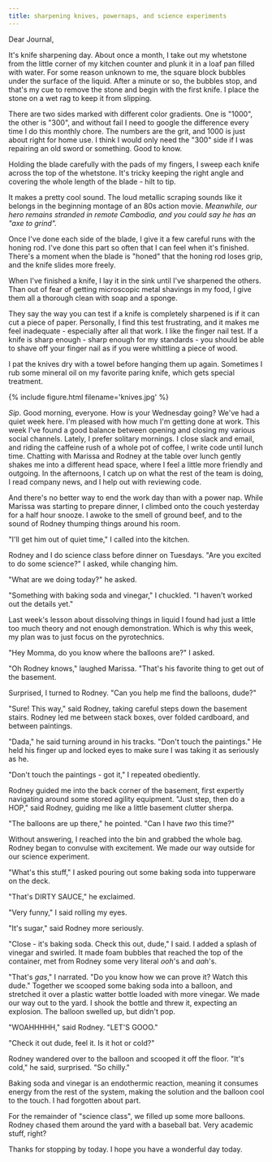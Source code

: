```yaml
---
title: sharpening knives, powernaps, and science experiments
---
```


Dear Journal,

It's knife sharpening day.  About once a month, I take out my
whetstone from the little corner of my kitchen counter and plunk it in
a loaf pan filled with water.  For some reason unknown to me, the
square block bubbles under the surface of the liquid.  After a minute
or so, the bubbles stop, and that's my cue to remove the stone and
begin with the first knife.  I place the stone on a wet rag to keep it
from slipping.

There are two sides marked with different color gradients.  One is
"1000", the other is "300", and without fail I need to google the
difference every time I do this monthly chore.  The numbers are the
grit, and 1000 is just about right for home use.  I think I would only
need the "300" side if I was repairing an old sword or something.
Good to know.

Holding the blade carefully with the pads of my fingers, I sweep each
knife across the top of the whetstone.  It's tricky keeping the right
angle and covering the whole length of the blade - hilt to tip.

It makes a pretty cool sound.  The loud metallic scraping sounds like
it belongs in the beginning montage of an 80s action movie.
_Meanwhile, our hero remains stranded in remote Cambodia, and you
could say he has an "axe to grind"._

Once I've done each side of the blade, I give it a few careful runs
with the honing rod.  I've done this part so often that I can feel
when it's finished.  There's a moment when the blade is "honed" that
the honing rod loses grip, and the knife slides more freely.

When I've finished a knife, I lay it in the sink until I've sharpened
the others.  Than out of fear of getting microscopic metal shavings in
my food, I give them all a thorough clean with soap and a sponge.

They say the way you can test if a knife is completely sharpened is if
it can cut a piece of paper.  Personally, I find this test
frustrating, and it makes me feel inadequate - especially after all
that work.  I like the finger nail test.  If a knife is sharp enough -
sharp enough for my standards - you should be able to shave off your
finger nail as if you were whittling a piece of wood.

I pat the knives dry with a towel before hanging them up again.
Sometimes I rub some mineral oil on my favorite paring knife, which
gets special treatment.

{% include figure.html
filename='knives.jpg' %}

_Sip_.  Good morning, everyone.  How is your Wednesday going?  We've
had a quiet week here.  I'm pleased with how much I'm getting done at
work.  This week I've found a good balance between opening and closing
my various social channels.  Lately, I prefer solitary mornings.  I
close slack and email, and riding the caffeine rush of a whole pot of
coffee, I write code until lunch time.  Chatting with Marissa and
Rodney at the table over lunch gently shakes me into a different head
space, where I feel a little more friendly and outgoing.  In the
afternoons, I catch up on what the rest of the team is doing, I read
company news, and I help out with reviewing code.

And there's no better way to end the work day than with a power nap.
While Marissa was starting to prepare dinner, I climbed onto the couch
yesterday for a half hour snooze.  I awoke to the smell of ground
beef, and to the sound of Rodney thumping things around his room.

"I'll get him out of quiet time," I called into the kitchen.

Rodney and I do science class before dinner on Tuesdays.  "Are you
excited to do some science?" I asked, while changing him.

"What are we doing today?" he asked.

"Something with baking soda and vinegar," I chuckled.  "I haven't
worked out the details yet."

Last week's lesson about dissolving things in liquid I found had just
a little too much theory and not enough demonstration.  Which is why
this week, my plan was to just focus on the pyrotechnics.

"Hey Momma, do you know where the balloons are?" I asked.

"Oh Rodney knows," laughed Marissa.  "That's his favorite thing to get
out of the basement.

Surprised, I turned to Rodney.  "Can you help me find the balloons,
dude?"

"Sure!  This way," said Rodney, taking careful steps down the basement
stairs.  Rodney led me between stack boxes, over folded cardboard, and
between paintings.

"Dada," he said turning around in his tracks.  "Don't touch the
paintings."  He held his finger up and locked eyes to make sure I was
taking it as seriously as he.

"Don't touch the paintings - got it," I repeated obediently.

Rodney guided me into the back corner of the basement, first expertly
navigating around some stored agility equipment.  "Just step, then do
a HOP," said Rodney, guiding me like a little basement clutter sherpa.

"The balloons are up there," he pointed.  "Can I have _two_ this
time?"

Without answering, I reached into the bin and grabbed the whole bag.
Rodney began to convulse with excitement.  We made our way outside for
our science experiment.

"What's this stuff," I asked pouring out some baking soda into
tupperware on the deck.

"That's DIRTY SAUCE," he exclaimed.

"Very funny," I said rolling my eyes.

"It's sugar," said Rodney more seriously.

"Close - it's baking soda.  Check this out, dude," I said.  I added a
splash of vinegar and swirled.  It made foam bubbles that reached the
top of the container, met from Rodney some very literal _ooh_'s and
_aah_'s.

"That's _gas_," I narrated.  "Do you know how we can prove it?  Watch
this dude."  Together we scooped some baking soda into a balloon, and
stretched it over a plastic watter bottle loaded with more vinegar.
We made our way out to the yard.  I shook the bottle and threw it,
expecting an explosion.  The balloon swelled up, but didn't pop.

"WOAHHHHH," said Rodney.  "LET'S GOOO."

"Check it out dude, feel it.  Is it hot or cold?"

Rodney wandered over to the balloon and scooped it off the floor.
"It's cold," he said, surprised.  "So chilly."

Baking soda and vinegar is an endothermic reaction, meaning it
consumes energy from the rest of the system, making the solution and
the balloon cool to the touch.  I had forgotten about part.

For the remainder of "science class", we filled up some more balloons.
Rodney chased them around the yard with a baseball bat.  Very academic
stuff, right?

Thanks for stopping by today.  I hope you have a wonderful day today.
